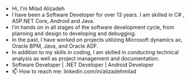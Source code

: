 - Hi, I’m Milad Alizadeh
- I have been a Software Developer for over 13 years. I am skilled in C# , ASP.NET Core, Android and Java. 
- I’m hands on in all stages of the software development cycle, from planning and design to developing and debugging. 
- In the past, I have worked on projects utilizing Microsoft dynamics ax, Oracle BPM, Java, and Oracle ADF. 
- In addition to my skills in coding, I am skilled in conducting technical analysis as well as project management and documentation. 
- Software Developer | .NET Developer | Android Developer
- 📫 How to reach me: linkedin.com/in/alizadehmilad

<!---
miladalz/miladalz is a ✨ special ✨ repository because its `README.md` (this file) appears on your GitHub profile.
You can click the Preview link to take a look at your changes.
--->
